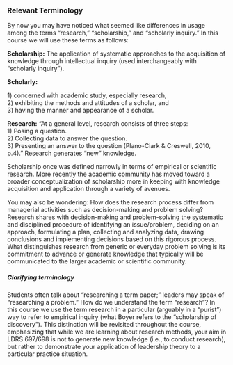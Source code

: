 ### Relevant Terminology

By now you may have noticed what seemed like differences in usage among the terms “research,” “scholarship,” and “scholarly inquiry.”  In this course we will use these terms as follows:

**Scholarship:** The application of systematic approaches to the acquisition of knowledge through intellectual inquiry \(used interchangeably with “scholarly inquiry”\).

**Scholarly:**

1\) concerned with academic study, especially research,   
2\) exhibiting the methods and attitudes of a scholar, and   
3\) having the manner and appearance of a scholar.

**Research:** “At a general level, research consists of three steps:  
1\)    Posing a question.  
2\)    Collecting data to answer the question.  
3\)    Presenting an answer to the question \(Plano-Clark & Creswell, 2010, p.4\).” Research generates “new” knowledge.

Scholarship once was defined narrowly in terms of empirical or scientific research.  More recently the academic community has moved toward a broader conceptualization of scholarship more in keeping with knowledge acquisition and application through a variety of avenues.  

You may also be wondering: How does the research process differ from managerial activities such as decision-making and problem solving?  Research shares with decision-making and problem-solving the systematic and disciplined procedure of identifying an issue/problem, deciding on an approach, formulating a plan, collecting and analyzing data, drawing conclusions and implementing decisions based on this rigorous process.  What distinguishes research from generic or everyday problem solving is its commitment to advance or generate knowledge that typically will be communicated to the larger academic or scientific community.

##### Clarifying terminology

Students often talk about “researching a term paper;” leaders may speak of “researching a problem.” How do we understand the term “research”? In this course we use the term research in a particular \(arguably in a “purist”\) way to refer to empirical inquiry \(what Boyer refers to the “scholarship of discovery”\).  This distinction will be revisited throughout the course, emphasizing that while we are learning about research methods, your aim in LDRS 697/698 is not to generate new knowledge \(i.e., to conduct research\), but rather to demonstrate your application of leadership theory to a particular practice situation.



